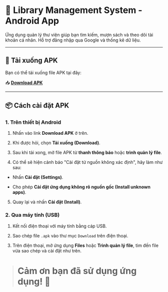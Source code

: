 # 📱 Library Management System - Android App

Ứng dụng quản lý thư viện giúp bạn tìm kiếm, mượn sách và theo dõi tài khoản cá nhân. Hỗ trợ đăng nhập qua Google và thống kê dữ liệu.

---

## 🔗 Tải xuống APK

Bạn có thể tải xuống file APK tại đây:

📥 **[Download APK](https://drive.google.com/file/d/1BoJnN\_LpFZ-sqaZPdgI3L5EudszriaT2/view?usp=sharing)**  

---

## 📦 Cách cài đặt APK

### 1. Trên thiết bị Android

1. Nhấn vào link **Download APK** ở trên.

2. Khi được hỏi, chọn **Tải xuống (Download)**.

3. Sau khi tải xong, mở file APK từ **thanh thông báo** hoặc **trình quản lý file**.

4. Có thể sẽ hiện cảnh báo "Cài đặt từ nguồn không xác định", hãy làm như sau:

- Nhấn **Cài đặt (Settings)**.

- Cho phép **Cài đặt ứng dụng không rõ nguồn gốc (Install unknown apps)**.

5. Quay lại và nhấn **Cài đặt (Install)**.

### 2. Qua máy tính (USB)

1. Kết nối điện thoại với máy tính bằng cáp USB.

2. Sao chép file `.apk` vào thư mục `Download` trên điện thoại.

3. Trên điện thoại, mở ứng dụng **Files** hoặc **Trình quản lý file**, tìm đến file vừa sao chép và cài đặt như trên.

> # **Cảm ơn bạn đã sử dụng ứng dụng! 🙌**
